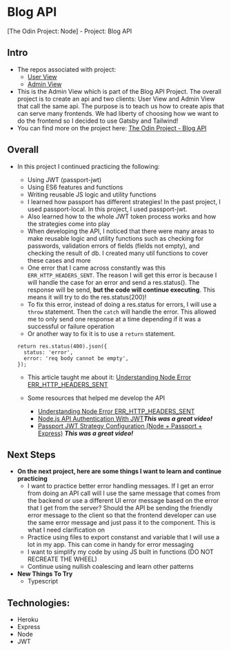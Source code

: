 # Blog API
[The Odin Project: Node] - Project: Blog API 

## Intro

-   The repos associated with project:
    -   [User View](https://github.com/salvillalon45/theOdinProject-BlogClientUser)
    -   [Admin View](https://github.com/salvillalon45/theOdinProject-BlogClientAdmin)
-   This is the Admin View which is part of the Blog API Project. The overall project is to create an api and two clients: User View and Admin View that call the same api. The purpose is to teach us how to create apis that can serve many frontends. We had liberty of choosing how we want to do the frontend so I decided to use Gatsby and Tailwind!
-   You can find more on the project here: [The Odin Project - Blog API](https://www.theodinproject.com/paths/full-stack-javascript/courses/nodejs/lessons/blog-api)

## Overall

-   In this project I continued practicing the following:

    -   Using JWT (passport-jwt)
    -   Using ES6 features and functions
    -   Writing reusable JS logic and utility functions
    -   I learned how passport has different strategies! In the past project, I used passport-local. In this project, I used passport-jwt.
    -   Also learned how to the whole JWT token process works and how the strategies come into play
    -   When developing the API, I noticed that there were many areas to make reusable logic and utility functions such as checking for passwords, validation errors of fields (fields not empty), and checking the result of db. I created many util functions to cover these cases and more
    -   One error that I came across constantly was this `ERR_HTTP_HEADERS_SENT`. The reason I will get this error is because I will handle the case for an error and send a res.status(). The response will be send, **but the code will continue executing**. This means it will try to do the res.status(200)!
    -   To fix this error, instead of doing a res.status for errors, I will use a `throw` statement. Then the `catch` will handle the error. This allowed me to only send one response at a time depending if it was a successful or failure operation
    -   Or another way to fix it is to use a `return` statement.

    ```
    return res.status(400).json({
      status: 'error',
      error: 'req body cannot be empty',
    });
    ```

    -   This article taught me about it: [Understanding Node Error ERR_HTTP_HEADERS_SENT](https://www.codementor.io/@oparaprosper79/understanding-node-error-err_http_headers_sent-117mpk82z8)

    -   Some resources that helped me develop the API
        -   [Understanding Node Error ERR_HTTP_HEADERS_SENT](https://www.codementor.io/@oparaprosper79/understanding-node-error-err_http_headers_sent-117mpk82z8)
        -   [Node.js API Authentication With JWT](https://youtu.be/7nafaH9SddU)**_This was a great video!_**
        -   [Passport JWT Strategy Configuration (Node + Passport + Express)](https://youtu.be/Ne0tLHm1juE) **_This was a great video!_**

## Next Steps

-   **On the next project, here are some things I want to learn and continue practicing**
    -   I want to practice better error handling messages. If I get an error from doing an API call will I use the same message that comes from the backend or use a different UI error message based on the error that I get from the server? Should the API be sending the friendly error message to the client so that the frontend developer can use the same error message and just pass it to the component. This is what I need clarification on
    -   Practice using files to export constanst and variable that I will use a lot in my app. This can come in handy for error messaging
    -   I want to simplify my code by using JS built in functions (DO NOT RECREATE THE WHEEL)
    -   Continue using nullish coalescing and learn other patterns
-   **New Things To Try**
    -   Typescript

## Technologies:

-   Heroku
-   Express
-   Node
-   JWT
